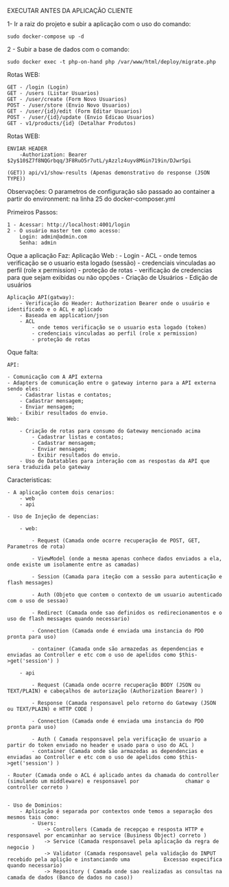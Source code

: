 
EXECUTAR ANTES DA APLICAÇÃO CLIENTE

1- Ir a raiz do projeto e subir a aplicação com o uso do comando:

    sudo docker-compose up -d


2 - Subir a base de dados com o comando:

    sudo docker exec -t php-on-hand php /var/www/html/deploy/migrate.php

Rotas WEB: 

    GET - /login (Login)
    GET - /users (Listar Usuarios)
    GET - /user/create (Form Novo Usuarios)
    POST - /user/store (Envio Novo Usuarios)
    GET - /user/{id}/edit (Form Editar Usuarios)
    POST - /user/{id}/update (Envio Edicao Usuarios)
    GET - v1/products/{id} (Detalhar Produtos)
   
Rotas WEB: 

    ENVIAR HEADER 
        -Authorization: Bearer $2y$10$Z7f8NQGrbqq/3F8RuO5r7utL/yAzzlz4uyv8MGin719in/DJwrSpi

    (GET)) api/v1/show-results (Apenas demonstrativo do response (JSON TYPE))

Observações:
    O parametros de configuração são passado ao container a partir do environment: na linha 25 do docker-composer.yml

Primeiros Passos:

    1 - Acessar: http://localhost:4001/login
    2 - O usuário master tem como acesso:
        Login: admin@admin.com
        Senha: admin


Oque a aplicação Faz:
    Aplicação Web :
        - Login
        - ACL 
            - onde temos verificação se o usuario esta logado (sessão)
            - credenciais vinculadas ao perfil (role x permission)
            - proteção de rotas
            - verificação de credencias para que sejam exibidas ou não opções
        - Criação de Usuários
        - Edição de usuários

    
    Aplicação API(gatway):
        - Verificação do Header: Authorization Bearer onde o usuário e identificado e o ACL e aplicado
        - Baseada em application/json
        - ACL 
            - onde temos verificação se o usuario esta logado (token)
            - credenciais vinculadas ao perfil (role x permission)
            - proteção de rotas

Oque falta:

    API:

    - Comunicação com A API externa
    - Adapters de comunicação entre o gateway interno para a API externa sendo eles:
        - Cadastrar listas e contatos;
        - Cadastrar mensagem;
        - Enviar mensagem;
        - Exibir resultados do envio.
    Web:

        - Criação de rotas para consumo do Gateway mencionado acima
            - Cadastrar listas e contatos;
            - Cadastrar mensagem;
            - Enviar mensagem;
            - Exibir resultados do envio.
        - Uso de Datatables para interação com as respostas da API que sera traduzida pelo gateway

Caracteristicas:

    - A aplicação contem dois cenarios:
        - web
        - api

    - Uso de Injeção de depencias:

        - web:

            - Request (Camada onde ocorre recuperação de POST, GET, Parametros de rota)

            - ViewModel (onde a mesma apenas conhece dados enviados a ela, onde existe um isolamente entre as camadas)

            - Session (Camada para iteção com a sessão para autenticação e flash messages)

            - Auth (Objeto que contem o contexto de um usuario autenticado com o uso de sessao)

            - Redirect (Camada onde sao definidos os redirecionamentos e o uso de flash messages quando necessario)

            - Connection (Camada onde é enviada uma instancia do PDO pronta para uso)

            - container (Camada onde são armazedas as dependencias e enviadas ao Controller e etc com o uso de apelidos como $this->get('session') )

        - api

            - Request (Camada onde ocorre recuperação BODY (JSON ou TEXT/PLAIN) e cabeçalhos de autorização (Authorization Bearer) )

            - Response (Camada responsavel pelo retorno do Gateway (JSON ou TEXT/PLAIN) e HTTP CODE )

            - Connection (Camada onde é enviada uma instancia do PDO pronta para uso)

            - Auth ( Camada responsavel pela verificação de usuario a partir do token enviado no header e usado para o uso do ACL )
            - container (Camada onde são armazedas as dependencias e enviadas ao Controller e etc com o uso de apelidos como $this->get('session') )

    - Router (Camada onde o ACL é aplicado antes da chamada do controller (simulando um middleware) e responsavel por               chamar o controller correto )


    - Uso de Dominios:
        - Aplicação é separada por contextos onde temos a separação dos mesmos tais como:
            - Users:
                -> Controllers (Camada de recepçao e resposta HTTP e responsavel por encaminhar ao service (Business Object) correto )
                -> Service (Camada responsavel pela aplicação da regra de negocio )
                -> Validator (Camada responsavel pela validação do INPUT recebido pela aplição e instanciando uma           Excessao expecifica quando necessario)
                -> Repository ( Camada onde sao realizadas as consultas na camada de dados (Banco de dados no caso))

